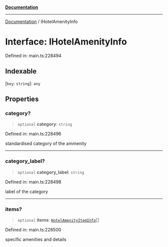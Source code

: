 [**Documentation**](../README.md)

***

[Documentation](../README.md) / IHotelAmenityInfo

# Interface: IHotelAmenityInfo

Defined in: main.ts:228494

## Indexable

\[`key`: `string`\]: `any`

## Properties

### category?

> `optional` **category**: `string`

Defined in: main.ts:228496

standardised category of the ammenity

***

### category\_label?

> `optional` **category\_label**: `string`

Defined in: main.ts:228498

label of the category

***

### items?

> `optional` **items**: [`HotelAmenityItemInfo`](../classes/HotelAmenityItemInfo.md)[]

Defined in: main.ts:228500

specific amenities and details
